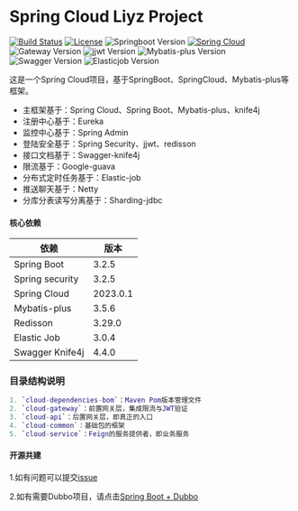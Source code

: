 # Spring Cloud Liyz Project

[![Build Status](https://img.shields.io/badge/Build-ZhiQinlsZhen-red)](https://github.com/ZhiQinIsZhen)
[![License](https://img.shields.io/badge/License-MIT-yellow)](https://github.com/ZhiQinIsZhen/springcloud-liyz/blob/master/LICENSE)
![Springboot Version](https://img.shields.io/badge/Springboot-3.2.5-brightgreen)
[![Spring Cloud](https://img.shields.io/badge/Springcloud-2023.0.1-brightgreen)](https://spring.io/projects/spring-cloud)
![Gateway Version](https://img.shields.io/badge/Gateway-4.1.3-brightgreen)
![jjwt Version](https://img.shields.io/badge/jjwt-0.12.5-brightgreen)
![Mybatis-plus Version](https://img.shields.io/badge/MybatisPlus-3.5.6-brightgreen)
![Swagger Version](https://img.shields.io/badge/knife4j-4.4.0-brightgreen)
![Elasticjob Version](https://img.shields.io/badge/elasticjob-3.0.4-brightgreen)

这是一个Spring Cloud项目，基于SpringBoot、SpringCloud、Mybatis-plus等框架。

- 主框架基于：Spring Cloud、Spring Boot、Mybatis-plus、knife4j
- 注册中心基于：Eureka
- 监控中心基于：Spring Admin
- 登陆安全基于：Spring Security、jjwt、redisson
- 接口文档基于：Swagger-knife4j
- 限流基于：Google-guava
- 分布式定时任务基于：Elastic-job
- 推送聊天基于：Netty
- 分库分表读写分离基于：Sharding-jdbc


#### 核心依赖 

依赖 | 版本
--- | ---
Spring Boot |   3.2.5
Spring security | 3.2.5
Spring Cloud |  2023.0.1
Mybatis-plus | 3.5.6
Redisson |  3.29.0
Elastic Job | 3.0.4
Swagger Knife4j | 4.4.0


### 目录结构说明
```lua
1. `cloud-dependencies-bom`：Maven Pom版本管理文件
2. `cloud-gateway`：前置网关层，集成限流与JWT验证
3. `cloud-api`：后置网关层，即真正的入口
4. `cloud-common`：基础包的框架
5. `cloud-service`：Feign的服务提供者，即业务服务
```

#### 开源共建
1.如有问题可以提交[issue](https://github.com/ZhiQinIsZhen/springcloud-liyz/issues)

2.如有需要Dubbo项目，请点击[Spring Boot + Dubbo](https://github.com/ZhiQinIsZhen/dubbo-springboot-project)